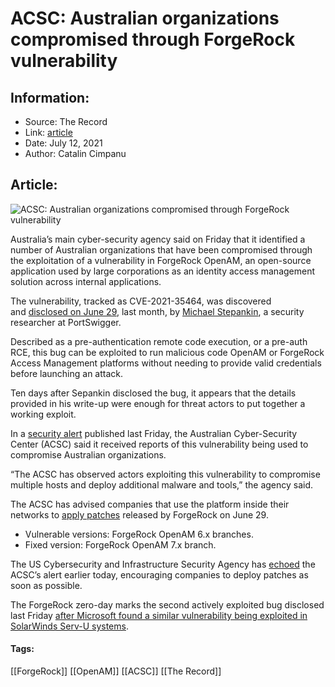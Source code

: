 # ACSC: Australian organizations compromised through ForgeRock vulnerability
### 

## Information:
+ Source: The Record
+ Link: [article](https://therecord.media/acsc-australian-organizations-compromised-through-forgerock-zero-day/)
+ Date: July 12, 2021
+ Author: Catalin Cimpanu


## Article:
![ACSC: Australian organizations compromised through ForgeRock vulnerability](https://therecord.media/wp-content/uploads/2021/07/ACSC.png)

Australia’s main cyber-security agency said on Friday that it identified a number of Australian organizations that have been compromised through the exploitation of a vulnerability in ForgeRock OpenAM, an open-source application used by large corporations as an identity access management solution across internal applications.


The vulnerability, tracked as CVE-2021-35464, was discovered and [disclosed on June 29](https://portswigger.net/research/pre-auth-rce-in-forgerock-openam-cve-2021-35464), last month, by [Michael Stepankin](https://twitter.com/artsploit), a security researcher at PortSwigger.


Described as a pre-authentication remote code execution, or a pre-auth RCE, this bug can be exploited to run malicious code OpenAM or ForgeRock Access Management platforms without needing to provide valid credentials before launching an attack.


Ten days after Sepankin disclosed the bug, it appears that the details provided in his write-up were enough for threat actors to put together a working exploit.


In a [security alert](https://www.cyber.gov.au/acsc/view-all-content/alerts/forgerock-open-am-critical-vulnerability) published last Friday, the Australian Cyber-Security Center (ACSC) said it received reports of this vulnerability being used to compromise Australian organizations.


“The ACSC has observed actors exploiting this vulnerability to compromise multiple hosts and deploy additional malware and tools,” the agency said.


The ACSC has advised companies that use the platform inside their networks to [apply patches](https://backstage.forgerock.com/knowledge/kb/article/a47894244) released by ForgeRock on June 29.


* Vulnerable versions: ForgeRock OpenAM 6.x branches.
* Fixed version: ForgeRock OpenAM 7.x branch.


The US Cybersecurity and Infrastructure Security Agency has [echoed](https://us-cert.cisa.gov/ncas/current-activity/2021/07/12/critical-forgerock-access-management-vulnerability) the ACSC’s alert earlier today, encouraging companies to deploy patches as soon as possible.





The ForgeRock zero-day marks the second actively exploited bug disclosed last Friday [after Microsoft found a similar vulnerability being exploited in SolarWinds Serv-U systems](https://therecord.media/microsoft-discovers-a-solarwinds-zero-day-exploited-in-the-wild/).





#### Tags:
[[ForgeRock]] [[OpenAM]] [[ACSC]] [[The Record]]
